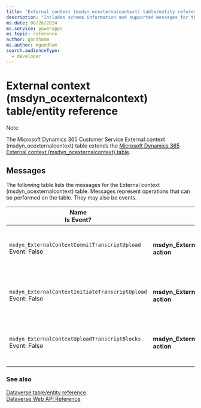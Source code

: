 ```yaml
---
title: "External context (msdyn_ocexternalcontext) table/entity reference (Microsoft Dynamics 365 Customer Service)"
description: "Includes schema information and supported messages for the External context (msdyn_ocexternalcontext) table/entity with Microsoft Dynamics 365 Customer Service."
ms.date: 08/26/2024
ms.service: powerapps
ms.topic: reference
author: gandhamm
ms.author: mgandham
search.audienceType: 
  - developer
---
```


# External context (msdyn_ocexternalcontext) table/entity reference



> [!NOTE]
> The Microsoft Dynamics 365 Customer Service External context (msdyn_ocexternalcontext) table extends the [Microsoft Dynamics 365 External context (msdyn_ocexternalcontext) table](/dynamics365/developer/entities/msdyn_ocexternalcontext).


## Messages

The following table lists the messages for the External context (msdyn_ocexternalcontext) table.
Messages represent operations that can be performed on the table. They may also be events.

| Name <br />Is Event? |Web API Operation |SDK for .NET |
| ---- | ----- |----- |
| `msdyn_ExternalContextCommitTranscriptUpload`<br />Event: False |**msdyn_ExternalContextCommitTranscriptUpload action** |[Learn to use messages with the SDK for .NET](/power-apps/developer/data-platform/org-service/use-messages)|
| `msdyn_ExternalContextInitiateTranscriptUpload`<br />Event: False |**msdyn_ExternalContextInitiateTranscriptUpload action** |[Learn to use messages with the SDK for .NET](/power-apps/developer/data-platform/org-service/use-messages)|
| `msdyn_ExternalContextUploadTranscriptBlocks`<br />Event: False |**msdyn_ExternalContextUploadTranscriptBlocks action** |[Learn to use messages with the SDK for .NET](/power-apps/developer/data-platform/org-service/use-messages)|





### See also

[Dataverse table/entity reference](../about-entity-reference.md)  
[Dataverse Web API Reference](/power-apps/developer/data-platform/webapi/reference/about)   

